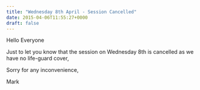```yaml
---
title: "Wednesday 8th April - Session Cancelled"
date: 2015-04-06T11:55:27+0000
draft: false
---
```

Hello Everyone

Just to let you know that the session on Wednesday 8th is cancelled as we have no life-guard cover,

Sorry for any inconvenience,

Mark


